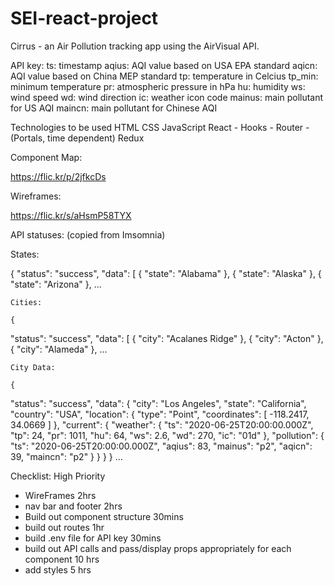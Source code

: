 # SEI-react-project
Cirrus - an Air Pollution tracking app using the AirVisual API.

API key:
ts: timestamp
aqius: AQI value based on USA EPA standard
aqicn: AQI value based on China MEP standard
tp: temperature in Celcius
tp_min: minimum temperature
pr: atmospheric pressure in hPa
hu: humidity
ws: wind speed
wd: wind direction
ic: weather icon code
mainus: main pollutant for US AQI
maincn: main pollutant for Chinese AQI

Technologies to be used
HTML
CSS
JavaScript
React
    - Hooks
    - Router
    - (Portals, time dependent)
Redux

Component Map:

https://flic.kr/p/2jfkcDs

Wireframes:

https://flic.kr/s/aHsmP58TYX

API statuses: (copied from Imsomnia)

States:

{
  "status": "success",
  "data": [
    {
      "state": "Alabama"
    },
    {
      "state": "Alaska"
    },
    {
      "state": "Arizona"
    }, ...

    Cities: 

    {
  "status": "success",
  "data": [
    {
      "city": "Acalanes Ridge"
    },
    {
      "city": "Acton"
    },
    {
      "city": "Alameda"
    }, ...

    City Data: 

    {
  "status": "success",
  "data": {
    "city": "Los Angeles",
    "state": "California",
    "country": "USA",
    "location": {
      "type": "Point",
      "coordinates": [
        -118.2417,
        34.0669
      ]
    },
    "current": {
      "weather": {
        "ts": "2020-06-25T20:00:00.000Z",
        "tp": 24,
        "pr": 1011,
        "hu": 64,
        "ws": 2.6,
        "wd": 270,
        "ic": "01d"
      },
      "pollution": {
        "ts": "2020-06-25T20:00:00.000Z",
        "aqius": 83,
        "mainus": "p2",
        "aqicn": 39,
        "maincn": "p2"
      }
    }
  }
} ...

Checklist: High Priority
- WireFrames 2hrs
- nav bar and footer 2hrs
- Build out component structure 30mins
- build out routes 1hr
- build .env file for API key 30mins
- build out API calls and pass/display props appropriately for each component 10 hrs
- add styles 5 hrs


